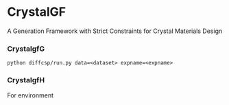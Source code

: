 # CrystalGF
A Generation Framework with Strict Constraints for Crystal Materials Design

### CrystalgfG
 `python diffcsp/run.py data=<dataset> expname=<expname> `

### CrystalgfH
For environment
